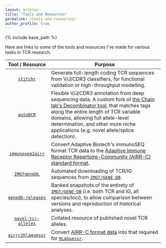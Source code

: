```yaml
---
layout: archive
title: "Tools and Resources"
permalink: /tools-and-resources/
author_profile: true
---
```


{% include base_path %}

Here are links to some of the tools and resources I've made for various tasks in TCR research.

|                           **Tool / Resource**                            | **Purpose**                                                                                                                                                                                                                                                                                                                                         |
|:------------------------------------------------------------------------:|-----------------------------------------------------------------------------------------------------------------------------------------------------------------------------------------------------------------------------------------------------------------------------------------------------------------------------------------------------|
|           [`stitchr`](https://github.com/JamieHeather/stitchr)           | Generate full-length coding TCR sequences from V/J/CDR3 classifiers, for functional validation or high-throughput modelling.                                                                                                                                                                                                                        |
|           [`autoDCR`](https://github.com/JamieHeather/autoDCR)           | Flexible V/J/CDR3 annotation from deep sequencing data. A custom fork of [the Chain lab's Decombinator tool](https://github.com/innate2adaptive/Decombinator), that matches tags along the entire length of TCR variable domains, allowing full allele-level determination, and other more niche applications (e.g. novel allele/splice detection). |
|    [`immunoseq2airr`](https://github.com/JamieHeather/immunoseq2airr)    | Convert Adaptive Biotech's immunoSEQ format TCR data to the [Adaptive Immune Receptor Repertoire-Community (AIRR-C) standard format](https://docs.airr-community.org/en/stable/datarep/rearrangements.html).                                                                                                                                        |
|        [`IMGTgeneDL`](https://github.com/JamieHeather/IMGTgeneDL)        | Automated downloading of TCR/IG sequences from [`IMGT/GENE-DB`](https://www.imgt.org/genedb/).                                                                                                                                                                                                                                                      |
|   [`genedb-releases`](https://github.com/JamieHeather/genedb-releases)   | Banked snapshots of the entirety of [`IMGT/GENE-DB`](https://www.imgt.org/genedb/) (i.e. both TCR and IG, all species/loci), to allow comparison between versions and reproduction of historical analyses.                                                                                                                                          |
| [`novel-tcr-alleles`](https://github.com/JamieHeather/novel-tcr-alleles) | Collated resource of published novel TCR alleles.                                                                                                                                                                                                                                                                                                   |
|   [`airrc2hlaguessr`](https://github.com/JamieHeather/airrc2hlaguessr)   | Convert [AIRR-C format data](https://docs.airr-community.org/en/stable/datarep/rearrangements.html) into that required for [`HLAGuessr`](https://github.com/statbiophys/HLAGuessr).                                                                                                                                                                 |



